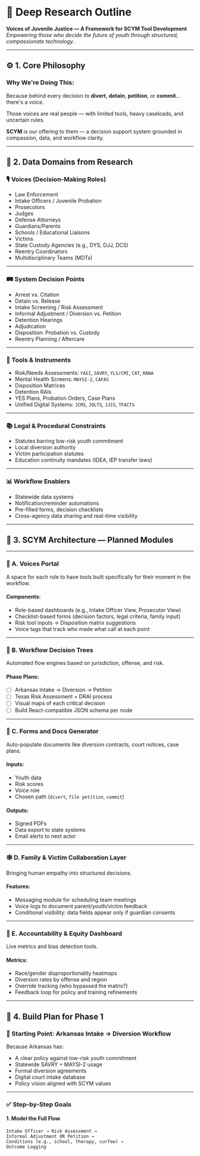 # 🧭 Deep Research Outline  
**Voices of Juvenile Justice — A Framework for SCYM Tool Development**  
*Empowering those who decide the future of youth through structured, compassionate technology.*

---

## ⚙️ 1. Core Philosophy

### Why We're Doing This:
Because behind every decision to **divert**, **detain**, **petition**, or **commit**… there's a *voice*.

Those voices are real people — with limited tools, heavy caseloads, and uncertain rules.

**SCYM** is our offering to them — a decision support system grounded in compassion, data, and workflow clarity.

---

## 🧩 2. Data Domains from Research

### 🎙️ Voices (Decision-Making Roles)
- Law Enforcement  
- Intake Officers / Juvenile Probation  
- Prosecutors  
- Judges  
- Defense Attorneys  
- Guardians/Parents  
- Schools / Educational Liaisons  
- Victims  
- State Custody Agencies (e.g., DYS, DJJ, DCS)  
- Reentry Coordinators  
- Multidisciplinary Teams (MDTs)  

---

### 🛤️ System Decision Points
- Arrest vs. Citation  
- Detain vs. Release  
- Intake Screening / Risk Assessment  
- Informal Adjustment / Diversion vs. Petition  
- Detention Hearings  
- Adjudication  
- Disposition: Probation vs. Custody  
- Reentry Planning / Aftercare  

---

### 🧠 Tools & Instruments
- Risk/Needs Assessments: `YASI`, `SAVRY`, `YLS/CMI`, `CAT`, `RANA`  
- Mental Health Screens: `MAYSI-2`, `CAFAS`  
- Disposition Matrices  
- Detention RAIs  
- YES Plans, Probation Orders, Case Plans  
- Unified Digital Systems: `JCMS`, `JOLTS`, `JJIS`, `TFACTS`  

---

### 📚 Legal & Procedural Constraints
- Statutes barring low-risk youth commitment  
- Local diversion authority  
- Victim participation statutes  
- Education continuity mandates (IDEA, IEP transfer laws)  

---

### 📊 Workflow Enablers
- Statewide data systems  
- Notification/reminder automations  
- Pre-filled forms, decision checklists  
- Cross-agency data sharing and real-time visibility  

---

## 🧠 3. SCYM Architecture — Planned Modules

---

### 🧱 A. Voices Portal

A space for each role to have tools built specifically for their moment in the workflow.

#### Components:
- Role-based dashboards (e.g., Intake Officer View, Prosecutor View)  
- Checklist-based forms (decision factors, legal criteria, family input)  
- Risk tool inputs → Disposition matrix suggestions  
- Voice tags that track who made what call at each point  

---

### 🔀 B. Workflow Decision Trees

Automated flow engines based on jurisdiction, offense, and risk.

#### Phase Plans:
- [ ] Arkansas Intake → Diversion → Petition  
- [ ] Texas Risk Assessment + DRAI process  
- [ ] Visual maps of each critical decision  
- [ ] Build React-compatible JSON schema per node  

---

### 📜 C. Forms and Docs Generator

Auto-populate documents like diversion contracts, court notices, case plans.

#### Inputs:
- Youth data  
- Risk scores  
- Voice role  
- Chosen path (`divert`, `file petition`, `commit`)  

#### Outputs:
- Signed PDFs  
- Data export to state systems  
- Email alerts to next actor  

---

### 🕸️ D. Family & Victim Collaboration Layer

Bringing human empathy into structured decisions.

#### Features:
- Messaging module for scheduling team meetings  
- Voice logs to document parent/youth/victim feedback  
- Conditional visibility: data fields appear only if guardian consents  

---

### 🔎 E. Accountability & Equity Dashboard

Live metrics and bias detection tools.

#### Metrics:
- Race/gender disproportionality heatmaps  
- Diversion rates by offense and region  
- Override tracking (who bypassed the matrix?)  
- Feedback loop for policy and training refinements  

---

## 🧱 4. Build Plan for Phase 1

### 📍 Starting Point: Arkansas Intake → Diversion Workflow

Because Arkansas has:
- A clear policy against low-risk youth commitment  
- Statewide SAVRY + MAYSI-2 usage  
- Formal diversion agreements  
- Digital court intake database  
- Policy vision aligned with SCYM values  

---

### ✅ Step-by-Step Goals

#### 1. Model the Full Flow
```text
Intake Officer → Risk Assessment →
Informal Adjustment OR Petition →
Conditions (e.g., school, therapy, curfew) →
Outcome Logging

